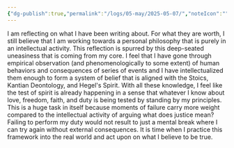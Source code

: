 ```yaml
---
{"dg-publish":true,"permalink":"/logs/05-may/2025-05-07/","noteIcon":"","created":"2025-05-07"}
---
```


I am reflecting on what I have been writing about. For what they are worth, I still believe that I am working towards a personal philosophy that is purely in an intellectual activity. This reflection is spurred by this deep-seated uneasiness that is coming from my core. I feel that I have gone through empirical observation (and phenomenologically to some extent) of human behaviors and consequences of series of events and I have intellectualized them enough to form a system of belief that is aligned with the Stoics, Kantian Deontology, and Hegel's Spirit. With all these knowledge, I feel like the test of spirit is already happening in a sense that whatever I know about love, freedom, faith, and duty is being tested by standing by my principles. This is a huge task in itself because moments of failure carry more weight compared to the intellectual activity of arguing what does justice mean? Failing to perform my duty would not result to just a mental break where I can try again without external consequences. It is time when I practice this framework into the real world and act upon on what I believe to be true.